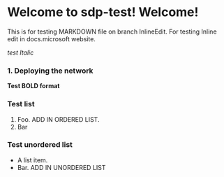 # Welcome to sdp-test! Welcome!

This is for testing MARKDOWN file on branch InlineEdit. For testing
Inline edit in docs.microsoft website. 

*test Italic*

### 1. Deploying the network
**Test BOLD format**

### Test list
1.  Foo. ADD IN ORDERED LIST.
2.  Bar

### Test unordered list
  - A list item.
  - Bar. ADD IN UNORDERED LIST



